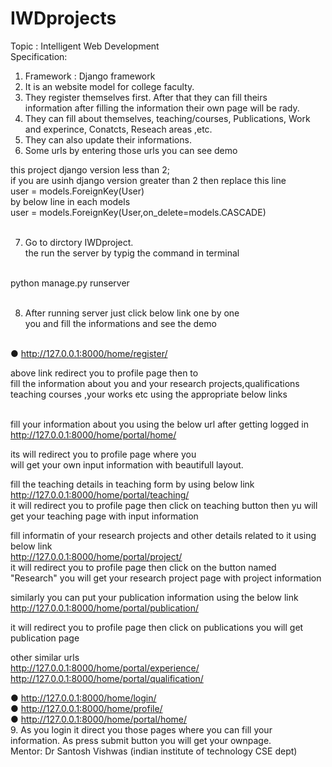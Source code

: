 # IWDprojects


Topic : Intelligent Web Development<br>
Specification:<br>
1. Framework : Django framework<br>
2. It is an website model for college faculty.<br>
3. They register themselves first. After that they can fill theirs<br>
information after filling the information their own page will be rady.<br>
4. They can fill about themselves, teaching/courses, Publications, Work<br>
and experince, Conatcts, Reseach areas ,etc.<br>
5. They can also update their informations.<br>
6. Some urls by entering those urls you can see demo<br>

this project django version less than 2;<br>
if you are usinh django version greater than 2 then replace
this line <br>
 user = models.ForeignKey(User)<br>
 by below line in each models<br>
 user = models.ForeignKey(User,on_delete=models.CASCADE)<br><br>
 
 
7. Go to dirctory IWDproject.<br>
the run the server by typig the command in terminal<br><br>



python manage.py runserver<br><br>

8. After running server just click below link one by one<br>
you and fill the informations and see the demo<br><br>

● http://127.0.0.1:8000/home/register/<br>

above link redirect you to profile page then to<br> 
fill the information about you and your research projects,qualifications<br>
teaching courses ,your works etc using the appropriate below links<br><br>

fill your information about you using the below url after getting logged in<br>
http://127.0.0.1:8000/home/portal/home/<br>

its will redirect you to profile page where you <br>
will get your own input information with beautifull layout.<br>

fill the teaching details in teaching form by using below link<br> 
http://127.0.0.1:8000/home/portal/teaching/<br>
it will redirect you to profile page then click on
teaching button then yu will get your teaching page with input information 


fill informatin of your research projects and other details related to it using below link<br>
http://127.0.0.1:8000/home/portal/project/<br>
it will redirect you to profile page then click on the button named "Research"
you will get your research project page with project information


similarly you can put your publication information using the below link<br>
http://127.0.0.1:8000/home/portal/publication/<br>

it will redirect you to profile page then click on publications you will get publication page<br>

other similar urls<br>
http://127.0.0.1:8000/home/portal/experience/<br>
http://127.0.0.1:8000/home/portal/qualification/<br>


● http://127.0.0.1:8000/home/login/<br>
● http://127.0.0.1:8000/home/profile/<br>
● http://127.0.0.1:8000/home/portal/home/<br>
9. As you login it direct you those pages where you can fill your<br>
information. As press submit button you will get your ownpage.<br>
Mentor: Dr Santosh Vishwas (indian institute of technology CSE dept)<br>


  
